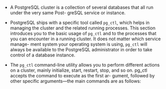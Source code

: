 * A PostgreSQL cluster is a collection of several databases that all run under the very same Post-
greSQL service or instance.

* PostgreSQL ships with a specific tool called `pg_ctl`, which helps in managing the cluster and the
related running processes. This section introduces you to the basic usage of `pg_ctl` and to the
processes that you can encounter in a running cluster. It does not matter which service manage-
ment system your operating system is using, `pg_ctl` will always be available to the PostgreSQL
administrator in order to take control of a database instance.


* The `pg_ctl` command-line utility allows you to perform different actions on a cluster, mainly
initialize, start, restart, stop, and so on. pg_ctl accepts the command to execute as the first ar-
gument, followed by other specific arguments—the main commands are as follows:


